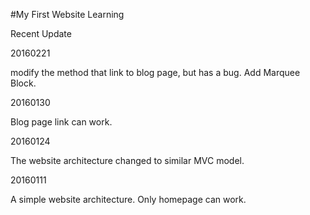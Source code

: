 #My First Website Learning

Recent Update


20160221

modify the method that link to blog page, but has a bug.
Add Marquee Block.

20160130

Blog page link can work.

20160124

The website architecture changed to similar MVC model.

20160111

A simple website architecture.
Only homepage can work.
